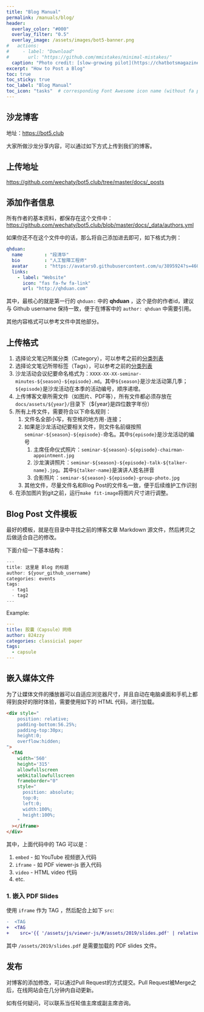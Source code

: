 ```yaml
---
title: "Blog Manual"
permalink: /manuals/blog/
header:
  overlay_color: "#000"
  overlay_filter: "0.5"
  overlay_image: /assets/images/bot5-banner.png
#   actions:
#     - label: "Download"
#       url: "https://github.com/mmistakes/minimal-mistakes/"
  caption: "Photo credit: [slow-growing pilot](https://chatbotsmagazine.com/why-a-slow-growing-pilot-is-vital-for-chatbot-success-cce7875f93b3)"
excerpt: "How to Post a Blog"
toc: true
toc_sticky: true
toc_label: "Blog Manual"
toc_icon: "tasks"  # corresponding Font Awesome icon name (without fa prefix)
---
```


## 沙龙博客

地址：<https://bot5.club>

大家所做沙龙分享内容，可以通过如下方式上传到我们的博客。

## 上传地址

<https://github.com/wechaty/bot5.club/tree/master/docs/_posts>

## 添加作者信息

所有作者的基本资料，都保存在这个文件中：<https://github.com/wechaty/bot5.club/blob/master/docs/_data/authors.yml>

如果你还不在这个文件中的话，那么将自己添加进去即可，如下格式为例：

```yml
qhduan:
  name        : "段清华"
  bio         : "人工智障工程师"
  avatar      : "https://avatars0.githubusercontent.com/u/3895924?s=460&v=4"
  links:
    - label: "Website"
      icon: "fas fa-fw fa-link"
      url: "http://qhduan.com"
```

其中，最核心的就是第一行的 `qhduan:` 中的 **qhduan** ，这个是你的作者id，建议与 Github username 保持一致，便于在博客中的 `author: qhduan` 中需要引用。

其他内容格式可以参考文件中其他部分。

## 上传格式

1. 选择论文笔记所属分类（Category），可以参考之前的[分类列表](https://bot5.club/categories/)
2. 选择论文笔记所带标签（Tags），可以参考之前的[分类列表](https://bot5.club/tags/)
3. 沙龙活动会议纪要命名格式为：`XXXX-XX-XX-seminar-minutes-${season}-${episode}.md`。其中`${season}`是沙龙活动第几季；`${episode}`是沙龙活动在本季的活动编号，顺序递增。
4. 上传博客文章所需文件（如图片、PDF等），所有文件都必须存放在`docs/assets/${year}/`目录下（${year}是四位数字年份）
5. 所有上传文件，需要符合以下命名规则：
    1. 文件名全部小写，有空格的地方用`-`连接；
    2. 如果是沙龙活动纪要相关文件，则文件名前缀按照`seminar-${season}-${episode}-`命名。其中`${episode}`是沙龙活动的编号
        1. 主席任命仪式照片：`seminar-${season}-${episode}-chairman-appointment.jpg`
        2. 沙龙演讲照片：`seminar-${season}-${episode}-talk-${talker-name}.jpg`。其中`${talker-name}`是演讲人姓名拼音
        3. 合影照片：`seminar-${season}-${episode}-group-photo.jpg`
    3. 其他文件，尽量文件名和Blog Post的文件名一致，便于后续维护工作识别
6. 在添加图片到git之前，运行`make fit-image`将图片尺寸进行调整。

## Blog Post 文件模板

最好的模板，就是在目录中寻找之前的博客文章 Markdown 源文件，然后拷贝之后做适合自己的修改。

下面介绍一下基本结构：

``` js
---
title: 这里是 Blog 的标题
author: ${your_github_username}
categories: events
tags:
  - tag1
  - tag2
---
```

Example:

```yaml
---
title: 胶囊（Capsule）网络
author: 824zzy
categories: classicial paper
tags:
  - capsule
---
```

## 嵌入媒体文件

为了让媒体文件的播放器可以自适应浏览器尺寸，并且自动在电脑桌面和手机上都得到良好的限时体验，需要使用如下的 HTML 代码，进行加载。

```html
<div style="
    position: relative;
    padding-bottom:56.25%;
    padding-top:30px;
    height:0;
    overflow:hidden;
">
  <TAG
    width='560'
    height='315'
    allowfullscreen
    webkitallowfullscreen
    frameborder="0"
    style="
      position: absolute;
      top:0;
      left:0;
      width:100%;
      height:100%;
    "
  ></iframe>
</div>
```

其中，上面代码中的 TAG 可以是：

1. `embed` - 如 YouTube 视频嵌入代码
1. `iframe` - 如 PDF viewer-js 嵌入代码
1. `video` - HTML video 代码
1. etc.

### 1. 嵌入 PDF Slides

使用 `iframe` 作为 TAG ，然后配合上如下 `src`:

```diff
-  <TAG
+  <TAG
+    src='{{ '/assets/js/viewer-js/#/assets/2019/slides.pdf' | relative_url }}`
```

其中 `/assets/2019/slides.pdf` 是需要加载的 PDF slides 文件。

## 发布

对博客的添加修改，可以通过Pull Request的方式提交。Pull Request被Merge之后，在线网站会在几分钟内自动更新。

如有任何疑问，可以联系当任轮值主席或副主席咨询。
